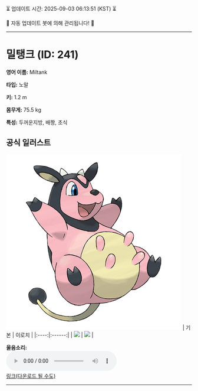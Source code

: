 
⏳ 업데이트 시간: 2025-09-03 06:13:51 (KST) ⏳

🤖 자동 업데이트 봇에 의해 관리됩니다! 🤖

---

# 밀탱크 (ID: 241)
**영어 이름:** Miltank

**타입:** 노말

**키:** 1.2 m

**몸무게:** 75.5 kg

**특성:** 두꺼운지방, 배짱, 초식

## 공식 일러스트
![](https://raw.githubusercontent.com/PokeAPI/sprites/master/sprites/pokemon/other/official-artwork/241.png)
| 기본 | 이로치 |
|:----:|:------:|
| <img src="http://play.pokemonshowdown.com/sprites/ani/miltank.gif" width="200"> | <img src="http://play.pokemonshowdown.com/sprites/ani-shiny/miltank.gif" width="200"> |

**울음소리:**<br><audio controls src="https://raw.githubusercontent.com/PokeAPI/cries/main/cries/pokemon/latest/241.ogg"></audio><br> [링크(다운로드 될 수도)](https://raw.githubusercontent.com/PokeAPI/cries/main/cries/pokemon/latest/241.ogg)


---
